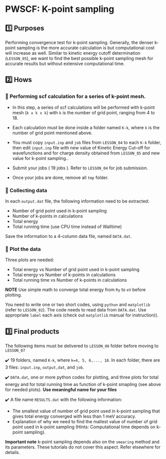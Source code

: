 # PWSCF: K-point sampling  

## :one: Purposes
Performing convergence test for k-point sampling. Generally, the denser k-point sampling is the more accurate calculation is but computational cost will increase as well. Similar to kinetic energy cutoff determination (`LESSON_05`), we want to find the best possible k-point sampling mesh for accurate results but without extensive computational time.


## :two: Hows
### :large_blue_diamond: Performing scf calculation for a series of k-point mesh.

- In this step, a series of scf calculations will be performed with k-point mesh (`k x k x k`) with `k` is the number of grid point, ranging from 4 to 18.

- Each calculation must be done inside a folder named `K-k`, where `k` is the number of grid point mentioned above.

- You must copy `input.inp` and `job` files from `LESSON_04` to each `K-k` folder, then edit `input.inp` file with new value of Kinetic Energy Cut-off for wavefunctions and for charge density obtained from `LESSON_05` and new value for k-point sampling..

- Submit your jobs ( 19 jobs ). Refer to `LESSON_04` for job submission.

- Once your jobs are done, remove all `tmp` folder.

### :large_blue_diamond: Collecting data

In each `output.dat` file, the following information need to be extracted:

- Number of grid point used in k-point sampling
- Number of k-points in calculations 
- Total energy
- Total running time (use CPU time instead of Walltime)

Save the information to a 4-column data file, named `DATA.dat`.

### :large_blue_diamond: Plot the data

Three plots are needed:

- Total energy vs Number of grid point used in k-point sampling 
- Total energy vs Number of k-points in calculations 
- Total running time vs Number of k-points in calculations

**NOTE** Use simple math to converge total energy from `Ry` to `eV` before plotting.

You need to write one or two short codes, using `python` and `matplotlib` (refer to `LESSON_02`). The code needs to read data from `DATA.dat`. Use appropriate `label` each axis (check out `matplotlib` manual for instruction)).

## :three: Final products
The following items must be delivered to `LESSON_06` folder before moving to `LESSON_07`

:heavy_check_mark: 19 folders, named `K-k`, where `k=4, 5, 6,..., 18`. In each folder, there are 3 files: `input.inp`, `output,dat`, and `job`.

:heavy_check_mark: `DATA.dat`, one or more python codes for plotting, and three plots for total energy and for total running time as function of  k-point smapling (see above for needed plots). **Use meaningful name for your files**

:heavy_check_mark: A file name `RESULTS.dat` with the following information:
- The smallest value of number of grid point used in k-point sampling that gives total energy converged with less than 1 meV accuracy.
- Explanation of why we need to find the mallest value of number of grid point used in k-point sampling (Hints: Computational time depends on k-point sampling).

**Important note** k-point sampling depends also on the `smearing` method and its parameters. These tutorials do not cover this aspect. Refer elsewhere for details.
